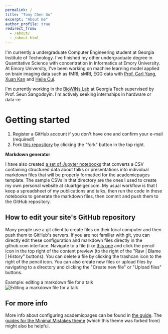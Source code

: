 ```yaml
---
permalink: /
title: "Tony Chen Gu"
excerpt: "About me"
author_profile: true
redirect_from: 
  - /about/
  - /about.html
---
```


I'm currently a undergraduate Computer Engineering student at Georgia Institute of Technology. I've finished my other undergraduate degree in Quantitative Science with concentration in Informatics at Emory University. At Emory University, I've been working on machine learning model applied on brain imaging data such as fMRI, sMRI, EGG data with [Prof. Carl Yang](https://www.cs.emory.edu/~jyang71/), [Xuan Kan](https://kanxuan.live/) and [Hejie Cui](https://hejiecui.com/).

I'm currently working in the [BioWiNs Lab](https://biowins.ece.gatech.edu/) at Georgia Tech supervised by Prof. Seun Sangodoyin. I'm actively seeking internships in hardware or data-re

Getting started
======
1. Register a GitHub account if you don't have one and confirm your e-mail (required!)
2. Fork [this repository](https://github.com/academicpages/academicpages.github.io) by clicking the "fork" button in the top right. 

**Markdown generator**

I have also created [a set of Jupyter notebooks](https://github.com/academicpages/academicpages.github.io/tree/master/markdown_generator
) that converts a CSV containing structured data about talks or presentations into individual markdown files that will be properly formatted for the academicpages template. The sample CSVs in that directory are the ones I used to create my own personal website at stuartgeiger.com. My usual workflow is that I keep a spreadsheet of my publications and talks, then run the code in these notebooks to generate the markdown files, then commit and push them to the GitHub repository.

How to edit your site's GitHub repository
------
Many people use a git client to create files on their local computer and then push them to GitHub's servers. If you are not familiar with git, you can directly edit these configuration and markdown files directly in the github.com interface. Navigate to a file (like [this one](https://github.com/academicpages/academicpages.github.io/blob/master/_talks/2012-03-01-talk-1.md) and click the pencil icon in the top right of the content preview (to the right of the "Raw | Blame | History" buttons). You can delete a file by clicking the trashcan icon to the right of the pencil icon. You can also create new files or upload files by navigating to a directory and clicking the "Create new file" or "Upload files" buttons. 

Example: editing a markdown file for a talk
![Editing a markdown file for a talk](/images/editing-talk.png)

For more info
------
More info about configuring academicpages can be found in [the guide](https://academicpages.github.io/markdown/). The [guides for the Minimal Mistakes theme](https://mmistakes.github.io/minimal-mistakes/docs/configuration/) (which this theme was forked from) might also be helpful.
